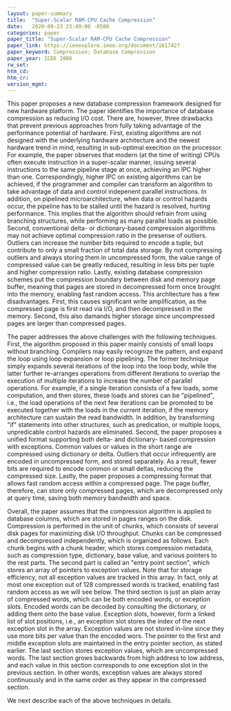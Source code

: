 ```yaml
---
layout: paper-summary
title:  "Super-Scalar RAM-CPU Cache Compression"
date:   2020-09-23 23:49:00 -0500
categories: paper
paper_title: "Super-Scalar RAM-CPU Cache Compression"
paper_link: https://ieeexplore.ieee.org/document/1617427
paper_keyword: Compression; Database Compression
paper_year: ICDE 2006
rw_set:
htm_cd:
htm_cr:
version_mgmt:
---
```


This paper proposes a new database compression framework designed for new hardware platform. The paper identifies the 
importance of database compression as reducing I/O cost. There are, however, three drawbacks that prevent previous approaches
from fully taking advantage of the performance potential of hardware.
First, existing algorithms are not designed with the underlying hardware architecture and the newest hardware trend in
mind, resulting in sub-optimal execition on the processor. For example, the paper observes that modern (at the time of
writing) CPUs often execute instruction in a super-scalar manner, issuing several instructions to the same pipeline stage
at once, achieving an IPC higher than one.
Correspondingly, higher IPC on existing algorithms can be achieved, if the programmer and compiler can transform an 
algorithm to take advantage of data and control indepenent parallel instructions.
In addition, on pipelined microarchitecture, when data or control hazards occur, the pipeline has to be stalled until
the hazard is resolved, hurting performance. This implies that the algorithm should refrain from using branching structures,
while performing as many parallel loads as possible.
Second, conventional delta- or dictionary-based compression algorithms may not achieve optimal compression ratio in the
presense of outliers. Outliers can increase the number bits required to encode a tuple, but contribute to only a 
small fraction of total data storage. By not compressing outliers and always storing them in uncompressed form, 
the value range of compressed value can be greatly reduced, resulting in less bits per tuple and higher compression ratio.
Lastly, existing database compression schemes put the compression boundary between disk and memory page buffer, meaning 
that pages are stored in decompressed form once brought into the memory, enabling fast random access. 
This architecture has a few disadvantages. First, this causes significant write amplification, as the compressed page
is first read via I/O, and then decompressed in the memory. Second, this also damands higher storage since uncompressed
pages are larger than compressed pages.

The paper addresses the above challenges with the following techniques. First, the algorithm proposed in this paper
mainly consists of small loops without branching. Compilers may easily recognize the pattern, and expand the loop
using loop expansion or loop pipelining. The former technique simply expands several iterations of the loop into the 
loop body, while the latter further re-arranges operations from different iterations to overlap the execution of 
multiple iterations to increase the number of parallel operations. For example, if a single iteration consists of a few
loads, some computation, and then stores, these loads and stores can be "pipelined", i.e., the load operations of the next
few iterations can be promoted to be executed together with the loads in the current iteration, if the memory
architecture can sustain the read bandwidth.
In addition, by transforming "if" statements into other structures, such as predication, or multiple loops, unpredicable 
control hazards are eliminated.
Second, the paper proposes a unified format supporting both delta- and dictionary- based compression with exceptions. 
Common values or values in the short range are compressed using dictionary or delta. Outliers that occur infrequently
are encoded in uncompressed form, and stored separately. As a result, fewer bits are required to encode common or small 
deltas, reducing the compressed size.
Lastly, the paper proposes a compressing format that allows fast random access within a compressed page. The page buffer,
therefore, can store only compressed pages, which are decompressed only at query time, saving both memory bandwidth and 
space.

Overall, the paper assumes that the compression algorithm is applied to database columns, which are stored in pages
ranges on the disk. Compression is performed in the unit of chunks, which consists of several disk pages for maximizing
disk I/O throughput. Chunks can be compressed and decompressed independently, which is organized as follows. Each chunk
begins with a chunk header, which stores compression metadata, such as compression type, dictionary, base value, and 
various pointers to the rest parts. The second part is called an "entry point section", which stores an array of pointers
to exception values. Note that for storage efficiency, not all exception values are tracked in this array. In fact, only
at most one exception out of 128 compressed words is tracked, enabling fast random access as we will see below. 
The third section is just an plain array of compressed words, which can be both encoded words, or exception slots.
Encoded words can be decoded by consulting the dictionary, or adding them onto the base value. Exception slots, however,
form a linked list of slot positions, i.e., an exception slot stores the index of the next exception slot in the array.
Exception values are not stored in-line since they use more bits per value than the encoded wors.
The pointer to the first and middle exception slots are maintained in the entry pointer section, as stated earlier.
The last section stores exception values, which are uncompressed words. The last section grows backwards from high
address to low address, and each value in this section corresponds to one exception slot in the previous section.
In other words, exception values are always stored continuously and in the same order as they appear in the 
compressed section.


We next describe each of the above techniques in details. 